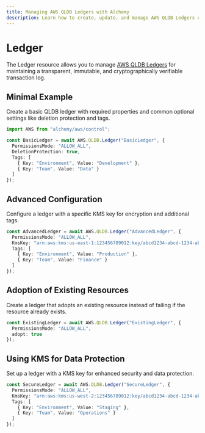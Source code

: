 ```yaml
---
title: Managing AWS QLDB Ledgers with Alchemy
description: Learn how to create, update, and manage AWS QLDB Ledgers using Alchemy Cloud Control.
---
```


# Ledger

The Ledger resource allows you to manage [AWS QLDB Ledgers](https://docs.aws.amazon.com/qldb/latest/userguide/) for maintaining a transparent, immutable, and cryptographically verifiable transaction log.

## Minimal Example

Create a basic QLDB ledger with required properties and common optional settings like deletion protection and tags.

```ts
import AWS from "alchemy/aws/control";

const BasicLedger = await AWS.QLDB.Ledger("BasicLedger", {
  PermissionsMode: "ALLOW_ALL",
  DeletionProtection: true,
  Tags: [
    { Key: "Environment", Value: "Development" },
    { Key: "Team", Value: "Data" }
  ]
});
```

## Advanced Configuration

Configure a ledger with a specific KMS key for encryption and additional tags.

```ts
const AdvancedLedger = await AWS.QLDB.Ledger("AdvancedLedger", {
  PermissionsMode: "ALLOW_ALL",
  KmsKey: "arn:aws:kms:us-east-1:123456789012:key/abcd1234-abcd-1234-abcd-123456789abc",
  Tags: [
    { Key: "Environment", Value: "Production" },
    { Key: "Team", Value: "Finance" }
  ]
});
```

## Adoption of Existing Resources

Create a ledger that adopts an existing resource instead of failing if the resource already exists.

```ts
const ExistingLedger = await AWS.QLDB.Ledger("ExistingLedger", {
  PermissionsMode: "ALLOW_ALL",
  adopt: true
});
```

## Using KMS for Data Protection

Set up a ledger with a KMS key for enhanced security and data protection.

```ts
const SecureLedger = await AWS.QLDB.Ledger("SecureLedger", {
  PermissionsMode: "ALLOW_ALL",
  KmsKey: "arn:aws:kms:us-west-2:123456789012:key/abcd1234-abcd-1234-abcd-123456789abc",
  Tags: [
    { Key: "Environment", Value: "Staging" },
    { Key: "Team", Value: "Operations" }
  ]
});
```